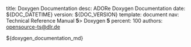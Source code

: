 title:      Doxygen Documentation 
desc:       ADORe Doxygen Documentation 
date:       ${DOC_DATETIME}
version:    ${DOC_VERSION}
template:   document
nav:        Technical Reference Manual __5__> Doxygen __5__
percent:    100
authors:    opensource-ts@dlr.de
           
<!--
********************************************************************************
* Copyright (C) 2017-2020 German Aerospace Center (DLR). 
* Eclipse ADORe, Automated Driving Open Research https://eclipse.org/adore
*
* This program and the accompanying materials are made available under the 
* terms of the Eclipse Public License 2.0 which is available at
* http://www.eclipse.org/legal/epl-2.0.
*
* SPDX-License-Identifier: EPL-2.0 
*
* Contributors: 
*   Daniel Heß 
********************************************************************************
-->
${doxygen_documentation_md}
